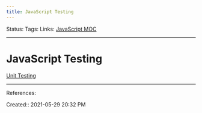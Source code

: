 ```yaml
---
title: JavaScript Testing
---
```

Status:
Tags: 
Links: [JavaScript MOC](out/javascript-moc.md)
___
# JavaScript Testing
[Unit Testing](https://www.freecodecamp.org/news/how-to-start-unit-testing-javascript/)
___
References:

Created:: 2021-05-29 20:32 PM